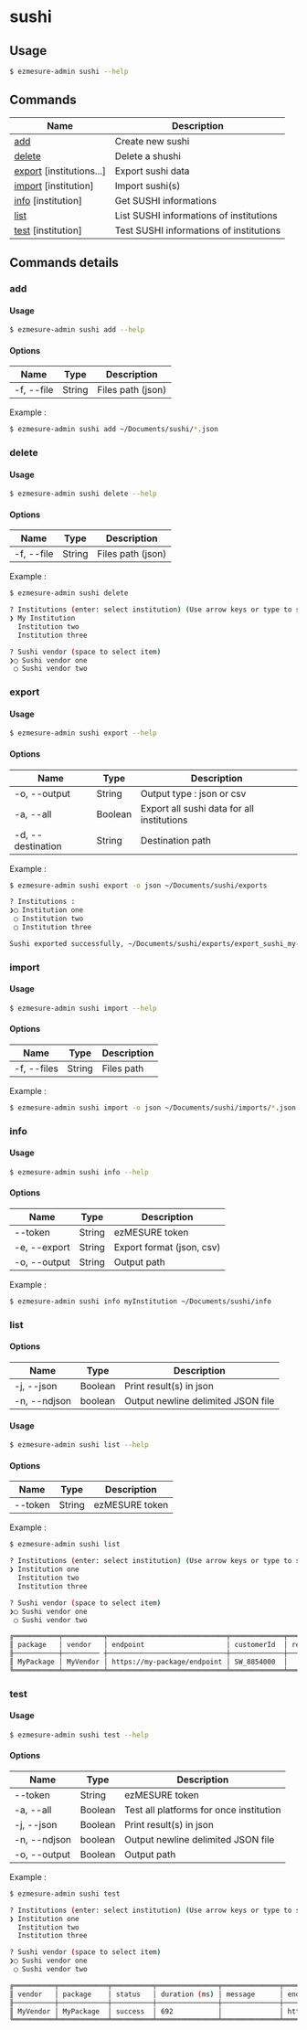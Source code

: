 # sushi

## Usage

```bash
$ ezmesure-admin sushi --help
```

## Commands

| Name | Description |
| --- | --- |
| [add](#add) | Create new sushi |
| [delete](#delete) | Delete a shushi |
| [export](#export) [institutions...] | Export sushi data |
| [import](#import) [institution] | Import sushi(s) |
| [info](#info) [institution] | Get SUSHI informations |
| [list](#list) | List SUSHI informations of institutions |
| [test](#test) [institution] | Test SUSHI informations of institutions |

## Commands details

### add

#### Usage
```bash
$ ezmesure-admin sushi add --help
```

#### Options
| Name | Type | Description |
| --- | --- | --- |
| -f, --file | String | Files path (json) |

Example :
```bash
$ ezmesure-admin sushi add ~/Documents/sushi/*.json
```

### delete

#### Usage
```bash
$ ezmesure-admin sushi delete --help
```

#### Options
| Name | Type | Description |
| --- | --- | --- |
| -f, --file | String | Files path (json) |

Example :
```bash
$ ezmesure-admin sushi delete

? Institutions (enter: select institution) (Use arrow keys or type to search)
❯ My Institution
  Institution two
  Institution three

? Sushi vendor (space to select item) 
❯◯ Sushi vendor one
 ◯ Sushi vendor two
```

### export

#### Usage
```bash
$ ezmesure-admin sushi export --help
```

#### Options
| Name | Type | Description |
| --- | --- | --- |
| -o, --output | String | Output type : json or csv |
| -a, --all | Boolean | Export all sushi data for all institutions |
| -d, --destination | String | Destination path |

Example :
```bash
$ ezmesure-admin sushi export -o json ~/Documents/sushi/exports

? Institutions : 
❯◯ Institution one
 ◯ Institution two
 ◯ Institution three

Sushi exported successfully, ~/Documents/sushi/exports/export_sushi_my-institution_2021_04_20_13_35_35.json
```

### import

#### Usage
```bash
$ ezmesure-admin sushi import --help
```

#### Options
| Name | Type | Description |
| --- | --- | --- |
| -f, --files | String | Files path |

Example :
```bash
$ ezmesure-admin sushi import -o json ~/Documents/sushi/imports/*.json
```

### info

#### Usage
```bash
$ ezmesure-admin sushi info --help
```

#### Options
| Name | Type | Description |
| --- | --- | --- |
| --token | String | ezMESURE token |
| -e, --export | String | Export format (json, csv) |
| -o, --output | String | Output path |

Example :
```bash
$ ezmesure-admin sushi info myInstitution ~/Documents/sushi/info
```

### list

#### Options
| Name | Type | Description |
| --- | --- | --- |
| -j, --json | Boolean | Print result(s) in json |
| -n, --ndjson | boolean | Output newline delimited JSON file |

#### Usage
```bash
$ ezmesure-admin sushi list --help
```

#### Options
| Name | Type | Description |
| --- | --- | --- |
| --token | String | ezMESURE token |

Example :
```bash
$ ezmesure-admin sushi list

? Institutions (enter: select institution) (Use arrow keys or type to search)
❯ Institution one
  Institution two
  Institution three

? Sushi vendor (space to select item) 
❯◯ Sushi vendor one
 ◯ Sushi vendor two

╔═══════════╤══════════╤═════════════════════════════╤═════════════╤═════════════╤════════════════════════════════════════════╤═════════╗
║ package   │ vendor   │ endpoint                    │ customerId  │ requestorId │ apiKey                                     │ comment ║
╟───────────┼───────── ┼─────────────────────────────┼─────────────┼─────────────┼────────────────────────────────────────────┼─────────╢
║ MyPackage │ MyVendor │ https://my-package/endpoint │ SW_8854000  │             │ myvendor::11097a7fadc5faf1b2f054d62e0bd31e │         ║
╚═══════════╧══════════╧═════════════════════════════╧═════════════╧═════════════╧════════════════════════════════════════════╧═════════╝
```

### test

#### Usage
```bash
$ ezmesure-admin sushi test --help
```

#### Options
| Name | Type | Description |
| --- | --- | --- |
| --token | String | ezMESURE token |
| -a, --all | Boolean | Test all platforms for once institution |
| -j, --json | Boolean | Print result(s) in json |
| -n, --ndjson | boolean | Output newline delimited JSON file |
| -o, --output | Boolean | Output path |

Example :
```bash
$ ezmesure-admin sushi test

? Institutions (enter: select institution) (Use arrow keys or type to search)
❯ Institution one
  Institution two
  Institution three

? Sushi vendor (space to select item) 
❯◯ Sushi vendor one
 ◯ Sushi vendor two

╔══════════╤════════════╤══════════╤═══════════════╤══════════════╤═════════════════════════════╤══════════════╗
║ vendor   │ package    │ status   │ duration (ms) │ message      │ endpoint                    │ reports      ║
╟──────────┼────────────┼──────────┼───────────────┼──────────────┼─────────────────────────────┼──────────────╢
║ MyVendor │ MyPackage  │ success  │ 692           │              │ https://my-package/endpoint │ TR_J1, TR_J2 ║
╚══════════╧════════════╧══════════╧═══════════════╧══════════════╧═════════════════════════════╧══════════════╝
```